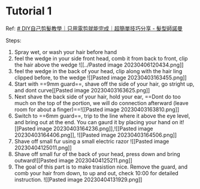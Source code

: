 # Tutorial 1

Ref: [# DIY自己剪髮教學｜只用電剪就能完成｜超簡單技巧分享 - 髮型師諾曼](https://youtu.be/4GgIecNYLmU)

Steps:
1. Spray wet, or wash your hair before hand 
2. feel the wedge in your side front head, comb it from back to front, clip the hair above the wedge ![[../Pasted image 20230406120434.png]]
4. feel the wedge in the back of your head, clip along with the hair ling clipped before, to the wedge ![[Pasted image 20230403163455.png]]
5. Start with ==9mm guard==, shave off the side of your hair, go stright up, and dont curve[[Pasted image 20230403163625.png]]
6. Next shave the back side of your hair, hold your ear, ==Dont do too much on the top of the portion, we will do connection afterward (leave room for about a finger)==![[Pasted image 20230403163810.png]]
7. Switch to ==6mm guard==, trip to the line where it above the eye level, and bring out at the end. You can gaurd it by placing your hand on it![[Pasted image 20230403164236.png]],![[Pasted image 20230403164406.png]], ![[Pasted image 20230403164506.png]]
8. Shave off small fur using a small electric razor ![[Pasted image 20230404125011.png]]
9. Shave off small fur of the back of your head, press down and bring outward![[Pasted image 20230404125211.png]]
10. The goal of this part is to make trasistion nice. Remove the guard, and comb your hair from down, to up and out, check 10:00 for detailed instruction. ![[Pasted image 20230404131929.png]]